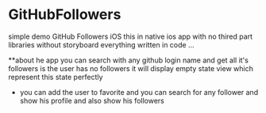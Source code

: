 # GitHubFollowers
simple demo
GitHub Followers iOS  this in native ios app with no thired part libraries without storyboard everything written in code ...

**about he app you can  search with any github login name and get all it's followers is the user has no followers it will display empty state view which represent this state perfectly 
- you can add the user to favorite and you can search for any follower and show his profile and also show his followers 
